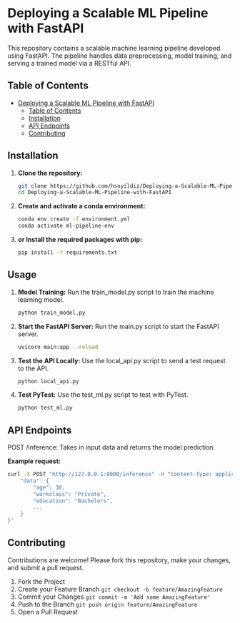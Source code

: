 # Deploying a Scalable ML Pipeline with FastAPI

This repository contains a scalable machine learning pipeline developed using FastAPI. The pipeline handles data preprocessing, model training, and serving a trained model via a RESTful API.

## Table of Contents

- [Deploying a Scalable ML Pipeline with FastAPI](#deploying-a-scalable-ml-pipeline-with-fastapi)
  - [Table of Contents](#table-of-contents)
  - [Installation](#installation)
  - [API Endpoints](#api-endpoints)
  - [Contributing](#contributing)


## Installation

1. **Clone the repository:**

   ```bash
   git clone https://github.com/hsnyildiz/Deploying-a-Scalable-ML-Pipeline-with-FastAPI.git
   cd Deploying-a-Scalable-ML-Pipeline-with-FastAPI
    ```


2. **Create and activate a conda environment:**
    ```bash
    conda env create -f environment.yml
    conda activate ml-pipeline-env
    ```

3. **or Install the required packages with pip:**
    ```bash
    pip install -r requirements.txt
    ```

## Usage

1. **Model Training:**
Run the train_model.py script to train the machine learning model.
   ```bash
   python train_model.py
   ```
2. **Start the FastAPI Server:**
Run the main.py script to start the FastAPI server.
   ```bash
   uvicorn main:app --reload
   ```
3. **Test the API Locally:**
Use the local_api.py script to send a test request to the API.
   ```bash
   python local_api.py
   ```
4. **Test PyTest:**
Use the test_ml.py script to test with PyTest.
   ```bash
   python test_ml.py
   ```

## API Endpoints

POST /inference: Takes in input data and returns the model prediction.

**Example request:**
```bash
curl -X POST "http://127.0.0.1:8000/inference" -H "Content-Type: application/json" -d '{
    "data": {
        "age": 30,
        "workclass": "Private",
        "education": "Bachelors",
        ...
    }
}'
```

## Contributing
Contributions are welcome! Please fork this repository, make your changes, and submit a pull request.

1. Fork the Project
2. Create your Feature Branch 
   ```git checkout -b feature/AmazingFeature```
3. Commit your Changes
   ```git commit -m 'Add some AmazingFeature'```
4. Push to the Branch
   ```git push origin feature/AmazingFeature```
5. Open a Pull Request